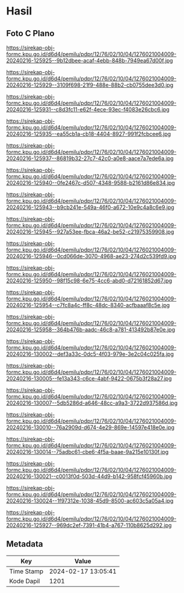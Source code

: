 # Hasil

## Foto C Plano

https://sirekap-obj-formc.kpu.go.id/d6d4/pemilu/pdpr/12/76/02/10/04/1276021004009-20240216-125925--9b12dbee-acaf-4ebb-848b-7949ea67d00f.jpg

https://sirekap-obj-formc.kpu.go.id/d6d4/pemilu/pdpr/12/76/02/10/04/1276021004009-20240216-125929--3109f698-21f9-488e-88b2-cb0755dee3d0.jpg

https://sirekap-obj-formc.kpu.go.id/d6d4/pemilu/pdpr/12/76/02/10/04/1276021004009-20240216-125931--c8d3fc11-e62f-4ece-93ec-f4083e26cbc6.jpg

https://sirekap-obj-formc.kpu.go.id/d6d4/pemilu/pdpr/12/76/02/10/04/1276021004009-20240216-125935--ea55cb1a-cb18-4404-8927-991f2fcbcee6.jpg

https://sirekap-obj-formc.kpu.go.id/d6d4/pemilu/pdpr/12/76/02/10/04/1276021004009-20240216-125937--86819b32-27c7-42c0-a0e8-aace7a7ede6a.jpg

https://sirekap-obj-formc.kpu.go.id/d6d4/pemilu/pdpr/12/76/02/10/04/1276021004009-20240216-125940--0fe2467c-d507-4348-9588-b2161d86e834.jpg

https://sirekap-obj-formc.kpu.go.id/d6d4/pemilu/pdpr/12/76/02/10/04/1276021004009-20240216-125943--b9cb241e-549a-46f0-a672-10e9c4a8c6e9.jpg

https://sirekap-obj-formc.kpu.go.id/d6d4/pemilu/pdpr/12/76/02/10/04/1276021004009-20240216-125945--927a53ee-fbca-46a2-be52-c21975359908.jpg

https://sirekap-obj-formc.kpu.go.id/d6d4/pemilu/pdpr/12/76/02/10/04/1276021004009-20240216-125946--0cd066de-3070-4968-ae23-274d2c539fd9.jpg

https://sirekap-obj-formc.kpu.go.id/d6d4/pemilu/pdpr/12/76/02/10/04/1276021004009-20240216-125950--98f15c98-6e75-4cc6-abd0-d72161852d67.jpg

https://sirekap-obj-formc.kpu.go.id/d6d4/pemilu/pdpr/12/76/02/10/04/1276021004009-20240216-125954--c7fc8a4c-ff8c-48dc-8340-acfbaaaf8c5e.jpg

https://sirekap-obj-formc.kpu.go.id/d6d4/pemilu/pdpr/12/76/02/10/04/1276021004009-20240216-125958--364b476b-aadc-46c8-a781-413492b87e0e.jpg

https://sirekap-obj-formc.kpu.go.id/d6d4/pemilu/pdpr/12/76/02/10/04/1276021004009-20240216-130002--def3a33c-0dc5-4f03-979e-3e2c04c025fa.jpg

https://sirekap-obj-formc.kpu.go.id/d6d4/pemilu/pdpr/12/76/02/10/04/1276021004009-20240216-130005--fe13a343-c6ce-4abf-9422-0675b3f28a27.jpg

https://sirekap-obj-formc.kpu.go.id/d6d4/pemilu/pdpr/12/76/02/10/04/1276021004009-20240216-130007--5db5286d-a646-48cc-a9a3-3722d937586d.jpg

https://sirekap-obj-formc.kpu.go.id/d6d4/pemilu/pdpr/12/76/02/10/04/1276021004009-20240216-130010--76a2909d-d674-4e29-869e-14597e418e0e.jpg

https://sirekap-obj-formc.kpu.go.id/d6d4/pemilu/pdpr/12/76/02/10/04/1276021004009-20240216-130014--75adbc61-cbe6-4f5a-baae-9a215e10130f.jpg

https://sirekap-obj-formc.kpu.go.id/d6d4/pemilu/pdpr/12/76/02/10/04/1276021004009-20240216-130021--c0013f0d-503d-44d9-b142-958fcf45960b.jpg

https://sirekap-obj-formc.kpu.go.id/d6d4/pemilu/pdpr/12/76/02/10/04/1276021004009-20240216-130024--1f97312e-1038-45d9-8500-ac603c5a05a4.jpg

https://sirekap-obj-formc.kpu.go.id/d6d4/pemilu/pdpr/12/76/02/10/04/1276021004009-20240216-125927--969dc2ef-7391-41b4-a767-110b8625d292.jpg


## Metadata

| Key        | Value               |
| ---------- | ------------------- |
| Time Stamp | 2024-02-17 13:05:41 |
| Kode Dapil | 1201                |



